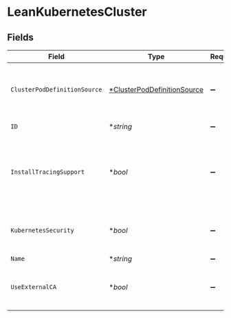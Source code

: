 # LeanKubernetesCluster


## Fields

| Field                                                                            | Type                                                                             | Required                                                                         | Description                                                                      |
| -------------------------------------------------------------------------------- | -------------------------------------------------------------------------------- | -------------------------------------------------------------------------------- | -------------------------------------------------------------------------------- |
| `ClusterPodDefinitionSource`                                                     | [*ClusterPodDefinitionSource](../../models/shared/clusterpoddefinitionsource.md) | :heavy_minus_sign:                                                               | The source type of the pod definitions of the cluster                            |
| `ID`                                                                             | **string*                                                                        | :heavy_minus_sign:                                                               | Id of the cluster.                                                               |
| `InstallTracingSupport`                                                          | **bool*                                                                          | :heavy_minus_sign:                                                               | indicates whether to install tracing support, enable for apiSecurity accounts    |
| `KubernetesSecurity`                                                             | **bool*                                                                          | :heavy_minus_sign:                                                               | indicates whether kubernetes security is enabled                                 |
| `Name`                                                                           | **string*                                                                        | :heavy_minus_sign:                                                               | N/A                                                                              |
| `UseExternalCA`                                                                  | **bool*                                                                          | :heavy_minus_sign:                                                               | indicates whether kubernetes should use external CA                              |